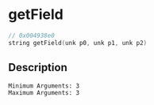 # getField
```c
// 0x004938e0
string getField(unk p0, unk p1, unk p2)
```
## Description
```
Minimum Arguments: 3
Maximum Arguments: 3
```
